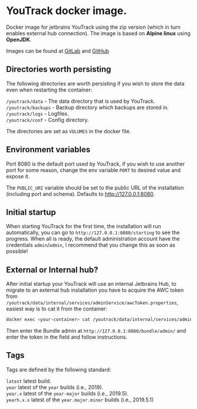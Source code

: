 # YouTrack docker image.

Docker image for jetbrains YouTrack using the zip version (which in turn enables external hub connection).
The image is based on **Alpine linux** using **OpenJDK**.

Images can be found at [GitLab](https://gitlab.com/jitesoft/dockerfiles/youtrack) and [GitHub](https://github.com/Johannestegner/docker-youtrack)

## Directories worth persisting

The following directories are worth persisting if you wish to store the data even when restarting the 
container:

`/youtrack/data` - The data directory that is used by YouTrack.  
`/youtrack/backups` - Backup directory which backups are stored in.  
`/youtrack/logs` - Logfiles.  
`/youtrack/conf` - Config directory.  

The directories are set as `VOLUMES` in the docker file.

## Environment variables

Port 8080 is the default port used by YouTrack, if you wish to use
another port for some reason, change the env variable `PORT` to desired value and expose it.

The `PUBLIC_URI` variable should be set to the public URL of the installation (including port and schema).
Defaults to http://127.0.0.1:8080.

## Initial startup

When starting YouTrack for the first time, the installation will run automatically, you can go to `http://127.0.0.1:8080/starting`
to see the progress. When all is ready, the default administration account have the credentials `admin`/`admin`, I recommend
that you change this as soon as possible!

## External or Internal hub?

After initial startup your YouTrack will use an internal Jetbrains Hub, to migrate to an external hub installation
you have to acquire the AWC token from `/youtrack/data/internal/services/adminService/awcToken.properties`, easiest way
is to cat it from the container:

```bash
docker exec <your-container> cat /youtrack/data/internal/services/adminService/awcToken.properties
```

Then enter the Bundle admin at `http://127.0.0.1:8080/bundle/admin/` and enter the token in the field and follow instructions.

## Tags

Tags are defined by the following standard:

`latest` latest build.  
`year` latest of the `year` builds (i.e., 2019).  
`year.x` latest of the `year-major` builds (i.e., 2019.5).  
`yearh.x.x` latest of the `year.major.minor` builds (i.e., 2019.5.1)
